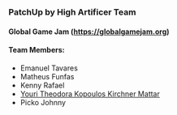 ### PatchUp by High Artificer Team
#### Global Game Jam (https://globalgamejam.org)

#### Team Members:
+ Emanuel Tavares
+ Matheus Funfas
+ Kenny Rafael
+ [Youri Theodora Kopoulos Kirchner Mattar](https://github.com/youhide)
+ Picko Johnny
